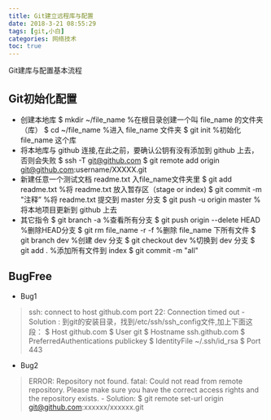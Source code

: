 ```yaml
---
title: Git建立远程库与配置
date: 2018-3-21 08:55:29
tags: [git,小白]
categories: 网络技术
toc: true
---
```


Git建库与配置基本流程 
<!-- more -->

## Git初始化配置
- 创建本地库
		$ mkdir ~/file_name  %在根目录创建一个叫 file_name 的文件夹（库）
		$ cd ~/file_name     %进入 file_name 文件夹
		$ git init           %初始化 file_name 这个库
- 将本地库与 github 连接,在此之前，要确认公钥有没有添加到 github 上去，否则会失败
		$ ssh -T git@github.com
		$ git remote add origin git@github.com:username/XXXXX.git
- 新建任意一个测试文档 readme.txt 入file_name文件夹里
		$ git add readme.txt            %将 readme.txt 放入暂存区（stage or index)
		$ git commit -m "注释”          %将 readme.txt 提交到 master 分支
		$ git push -u origin master     %将本地项目更新到 github 上去
- 其它指令
		$ git branch -a                 %查看所有分支
		$ git push origin --delete HEAD %删除HEAD分支
		$ git rm file_name -r -f        %删除 file_name 下所有文件
		$ git branch dev				%创建 dev 分支
		$ git checkout dev              %切换到 dev 分支
		$ git add .                     %添加所有文件到 index
		$ git commit -m "all"
## BugFree
- Bug1
> ssh: connect to host github.com port 22: Connection timed out
	- Solution : 到git的安装目录，找到/etc/ssh/ssh_config文件,加上下面这段：
			$ Host github.com
			$ User git
			$ Hostname ssh.github.com
			$ PreferredAuthentications publickey
			$ IdentityFile ~/.ssh/id_rsa
			$ Port 443
- Bug2
> ERROR: Repository not found.
  fatal: Could not read from remote repository.
  Please make sure you have the correct access rights and the repository exists.
	- Solution:
			$ git remote set-url origin git@github.com:xxxxxx/xxxxxx.git